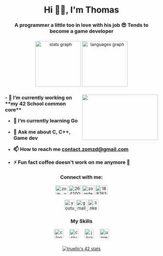 <h1 align="center">Hi 👋😁, I'm Thomas</h1>
<h3 align="center">A programmer a little too in love with his job 😎 Tends to become a game developer</h3>

###

<div align="center">
  <img src="https://github-readme-stats.vercel.app/api?username=ZomDev3343&hide_title=false&hide_rank=false&show_icons=true&include_all_commits=true&count_private=true&disable_animations=false&theme=dracula&locale=en&hide_border=false" height="150" alt="stats graph"  />
  <img src="https://github-readme-stats.vercel.app/api/top-langs?username=ZomDev3343&locale=en&hide_title=false&layout=compact&card_width=320&langs_count=5&theme=dracula&hide_border=false" height="150" alt="languages graph"  />
</div>

###

<img align="right" height="150" width="250" src="https://i.giphy.com/media/v1.Y2lkPTc5MGI3NjExM3FvMmY1am53NWdvcmV6ZDI3eDY2dng2eG82YXBzMHloZG8yMnk4diZlcD12MV9pbnRlcm5hbF9naWZfYnlfaWQmY3Q9Zw/13sK2LHnXFx5za/giphy.gif"  />

###

<h3>
  - 🔭 I’m currently working on **my 42 School common core**

- 🌱 I’m currently learning **Go**

- 💬 Ask me about **C, C++, Game dev**

- 📫 How to reach me **contact.zomzd@gmail.com**

- ⚡ Fun fact **coffee doesn't work on me anymore 🫥**
</h3>

<h3 align="center">Connect with me:</h3>
<p align="center">
<a href="https://twitter.com/zom__yt" target="blank"><img align="center" src="https://raw.githubusercontent.com/rahuldkjain/github-profile-readme-generator/master/src/images/icons/Social/twitter.svg" alt="zom__yt" height="30" width="40" /></a>
<a href="https://stackoverflow.com/users/26420062" target="blank"><img align="center" src="https://raw.githubusercontent.com/rahuldkjain/github-profile-readme-generator/master/src/images/icons/Social/stack-overflow.svg" alt="26420062" height="30" width="40" /></a>
<a href="https://www.leetcode.com/zomdev3343" target="blank"><img align="center" src="https://raw.githubusercontent.com/rahuldkjain/github-profile-readme-generator/master/src/images/icons/Social/leet-code.svg" alt="zomdev3343" height="30" width="40" /></a>
<a href="https://discord.gg/188763699778027521" target="blank"><img align="center" src="https://raw.githubusercontent.com/rahuldkjain/github-profile-readme-generator/master/src/images/icons/Social/discord.svg" alt="188763699778027521" height="30" width="40" /></a>
  <br/><br/>
  <a href="https://www.youtube.com/@Thomas-Code-t4g" target="_blank">
    <img src="https://img.shields.io/static/v1?message=Youtube&logo=youtube&label=&color=FF0000&logoColor=white&labelColor=&style=for-the-badge" height="35" alt="youtube logo"  />
  </a>
  <a href="mailto:contact.zomzd@gmail.com" target="_blank">
    <img src="https://img.shields.io/static/v1?message=Gmail&logo=gmail&label=&color=D14836&logoColor=white&labelColor=&style=for-the-badge" height="35" alt="gmail logo"  />
  </a>
  <a href="https://www.linkedin.com/in/thomas-ruello/" target="_blank">
    <img src="https://img.shields.io/static/v1?message=LinkedIn&logo=linkedin&label=&color=0077B5&logoColor=white&labelColor=&style=for-the-badge" height="35" alt="linkedin logo"  />
  </a>
</p>

<div align="center">
  <h3>My Skills</h3>
  <img src="https://cdn.jsdelivr.net/gh/devicons/devicon/icons/c/c-original.svg" height="30" alt="c logo"  />
  <img width="12" />
  <img src="https://cdn.jsdelivr.net/gh/devicons/devicon/icons/cplusplus/cplusplus-original.svg" height="30" alt="cplusplus logo"  />
  <img width="12" />
  <img src="https://cdn.jsdelivr.net/gh/devicons/devicon/icons/java/java-original.svg" height="30" alt="java logo"  />
  <img width="12" />
  <img src="https://cdn.jsdelivr.net/gh/devicons/devicon/icons/unrealengine/unrealengine-original.svg" height="30" alt="unrealengine logo"  />
</div>

###

<div align="center">

  [![truello's 42 stats](https://badge42.coday.fr/api/v2/clvjj7mxh3319901p4y5i2rnlz/stats?cursusId=21&coalitionId=319)](https://github.com/Coday-meric/badge42)

</div>

